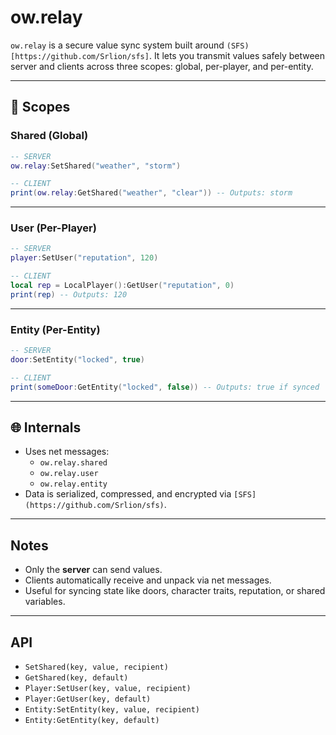 # ow.relay

`ow.relay` is a secure value sync system built around `(SFS)[https://github.com/Srlion/sfs]`. It lets you transmit values safely between server and clients across three scopes: global, per-player, and per-entity.

---

## 🔧 Scopes

### Shared (Global)

```lua
-- SERVER
ow.relay:SetShared("weather", "storm")

-- CLIENT
print(ow.relay:GetShared("weather", "clear")) -- Outputs: storm
```

---

### User (Per-Player)

```lua
-- SERVER
player:SetUser("reputation", 120)

-- CLIENT
local rep = LocalPlayer():GetUser("reputation", 0)
print(rep) -- Outputs: 120
```

---

### Entity (Per-Entity)

```lua
-- SERVER
door:SetEntity("locked", true)

-- CLIENT
print(someDoor:GetEntity("locked", false)) -- Outputs: true if synced
```

---

## 🌐 Internals

- Uses net messages:
  - `ow.relay.shared`
  - `ow.relay.user`
  - `ow.relay.entity`
- Data is serialized, compressed, and encrypted via `[SFS](https://github.com/Srlion/sfs)`.

---

## Notes

- Only the **server** can send values.
- Clients automatically receive and unpack via net messages.
- Useful for syncing state like doors, character traits, reputation, or shared variables.

---

## API

- `SetShared(key, value, recipient)`
- `GetShared(key, default)`
- `Player:SetUser(key, value, recipient)`
- `Player:GetUser(key, default)`
- `Entity:SetEntity(key, value, recipient)`
- `Entity:GetEntity(key, default)`
